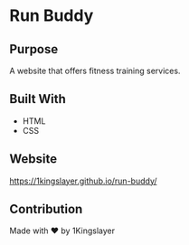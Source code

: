 # Run Buddy

## Purpose
A website that offers fitness training services.

## Built With
* HTML
* CSS

## Website
https://1kingslayer.github.io/run-buddy/

## Contribution
Made with ❤️ by 1Kingslayer
